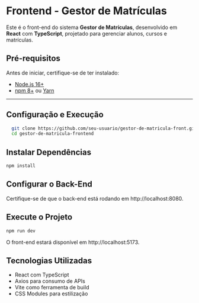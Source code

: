 # Frontend - Gestor de Matrículas
Este é o front-end do sistema **Gestor de Matrículas**, desenvolvido em **React** com **TypeScript**, projetado para gerenciar alunos, cursos e matrículas.
##  Pré-requisitos
Antes de iniciar, certifique-se de ter instalado:

- [Node.js 16+](https://nodejs.org/)
- [npm 8+](https://www.npmjs.com/) ou [Yarn](https://yarnpkg.com/)

---
##  Configuração e Execução
```bash
  git clone https://github.com/seu-usuario/gestor-de-matricula-front.git
  cd gestor-de-matricula-frontend
``` 

## Instalar Dependências
```bash
npm install
``` 
## Configurar o Back-End

Certifique-se de que o back-end está rodando em http://localhost:8080.

## Execute o Projeto
```bash
npm run dev
```
O front-end estará disponível em http://localhost:5173.

##  Tecnologias Utilizadas
- React com TypeScript
- Axios para consumo de APIs
- Vite como ferramenta de build
- CSS Modules para estilização
